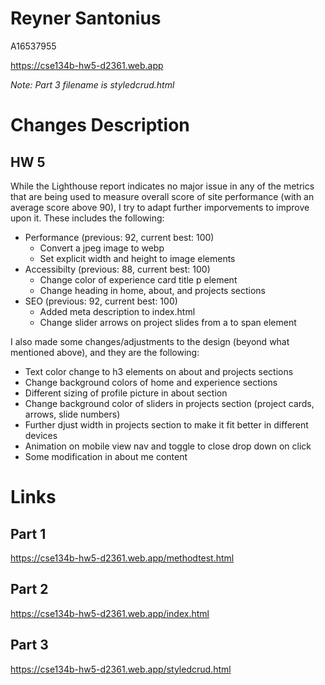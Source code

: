 # Reyner Santonius

A16537955

https://cse134b-hw5-d2361.web.app

*Note: Part 3 filename is styledcrud.html*

# Changes Description

## HW 5
While the Lighthouse report indicates no major issue in any of the metrics that are being used to measure overall score of site performance (with an average score above 90), I try to adapt further imporvements to improve upon it. These includes the following:

- Performance (previous: 92, current best: 100)
    - Convert a jpeg image to webp
    - Set explicit width and height to image elements
- Accessibilty (previous: 88, current best: 100)
    - Change color of experience card title p element
    - Change heading in home, about, and projects sections
- SEO (previous: 92, current best: 100)
    - Added meta description to index.html
    - Change slider arrows on project slides from a to span element

I also made some changes/adjustments to the design (beyond what mentioned above), and they are the following:
- Text color change to h3 elements on about and projects sections 
- Change background colors of home and experience sections
- Different sizing of profile picture in about section
- Change background color of sliders in projects section (project cards, arrows, slide numbers)
- Further djust width in projects section to make it fit better in different devices
- Animation on mobile view nav and toggle to close drop down on click
- Some modification in about me content

# Links

## Part 1
https://cse134b-hw5-d2361.web.app/methodtest.html

## Part 2
https://cse134b-hw5-d2361.web.app/index.html

## Part 3
https://cse134b-hw5-d2361.web.app/styledcrud.html